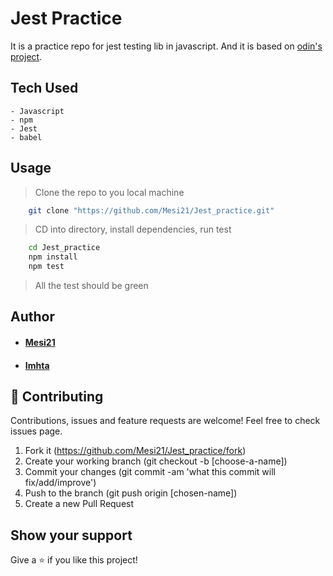 # Jest Practice

It is a practice repo for jest testing lib in javascript. And it is based on [odin's project](https://www.theodinproject.com/courses/javascript/lessons/testing-practice).

## Tech Used
    - Javascript
    - npm
    - Jest
    - babel

## Usage

> Clone the repo to you local machine
```bash
    git clone "https://github.com/Mesi21/Jest_practice.git"
```
> CD into directory, install  dependencies, run test
```bash
    cd Jest_practice
    npm install
    npm test
```
> All the test should be green

## Author

- #### [Mesi21](https://github.com/Mesi21)
- #### [Imhta](https://github.com/imhta)

## 🤝 Contributing
Contributions, issues and feature requests are welcome!
Feel free to check issues page.

1. Fork it (https://github.com/Mesi21/Jest_practice/fork)
2. Create your working branch (git checkout -b [choose-a-name])
3. Commit your changes (git commit -am 'what this commit will fix/add/improve')
4. Push to the branch (git push origin [chosen-name])
5. Create a new Pull Request

## Show your support
Give a ⭐️ if you like this project!